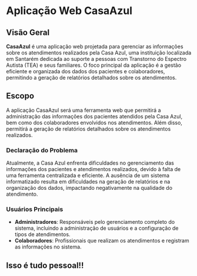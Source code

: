 # Aplicação Web CasaAzul

## Visão Geral

**CasaAzul** é uma aplicação web projetada para gerenciar as informações sobre os atendimentos realizados pela Casa Azul, uma instituição localizada em Santarém dedicada ao suporte a pessoas com Transtorno do Espectro Autista (TEA) e seus familiares. O foco principal da aplicação é a gestão eficiente e organizada dos dados dos pacientes e colaboradores, permitindo a geração de relatórios detalhados sobre os atendimentos.

## Escopo

A aplicação CasaAzul será uma ferramenta web que permitirá a administração das informações dos pacientes atendidos pela Casa Azul, bem como dos colaboradores envolvidos nos atendimentos. Além disso, permitirá a geração de relatórios detalhados sobre os atendimentos realizados.


### Declaração do Problema

Atualmente, a Casa Azul enfrenta dificuldades no gerenciamento das informações dos pacientes e atendimentos realizados, devido à falta de uma ferramenta centralizada e eficiente. A ausência de um sistema informatizado resulta em dificuldades na geração de relatórios e na organização dos dados, impactando negativamente na qualidade do atendimento.


### Usuários Principais

- **Administradores**: Responsáveis pelo gerenciamento completo do sistema, incluindo a administração de usuários e a configuração de tipos de atendimentos.
- **Colaboradores**: Profissionais que realizam os atendimentos e registram as informações no sistema.

## Isso é tudo pessoal!!
